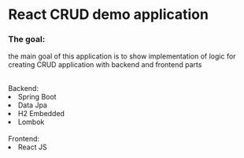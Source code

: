 <h1><b>React CRUD demo application</b></h1>
<h3>The goal:</h3>

<p> 
    the main goal of this application is to show implementation of logic for creating
    CRUD application with backend and frontend parts
</p>
<br>
Backend:
<li> Spring Boot </li>
<li> Data Jpa </li>
<li> H2 Embedded </li>
<li> Lombok </li>

<br>
Frontend:
<li> React JS</li>